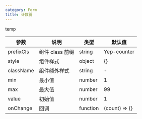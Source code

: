 ```yaml
---
category: Form
title: 计数器
---
```


temp

<DEMO>

| 参数      | 说明            | 类型     | 默认值        |
| --------- | --------------- | -------- | ------------- |
| prefixCls | 组件 class 前缀 | string   | Yep-counter   |
| style     | 组件样式        | object   | {}            |
| className | 组件额外样式    | string   | -             |
| min       | 最小值          | number   | 1             |
| max       | 最大值          | number   | 99            |
| value     | 初始值          | number   | 1             |
| onChange  | 回调            | function | (count) => {} |
